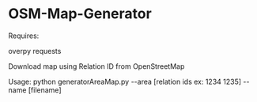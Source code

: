 # OSM-Map-Generator
Requires:

overpy
requests

Download map using Relation ID from OpenStreetMap

Usage: python generatorAreaMap.py --area [relation ids ex: 1234 1235] --name [filename]
